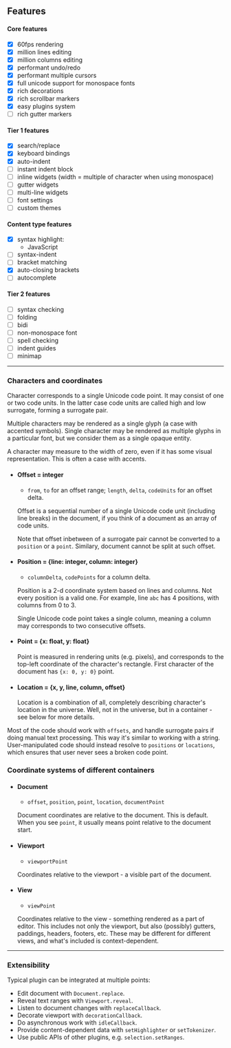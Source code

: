 ## Features

#### Core features
* [x] 60fps rendering
* [x] million lines editing
* [x] million columns editing
* [x] performant undo/redo
* [x] performant multiple cursors
* [x] full unicode support for monospace fonts
* [x] rich decorations
* [x] rich scrollbar markers
* [x] easy plugins system
* [ ] rich gutter markers

#### Tier 1 features
* [x] search/replace
* [x] keyboard bindings
* [x] auto-indent
* [ ] instant indent block
* [ ] inline widgets (width = multiple of character when using monospace)
* [ ] gutter widgets
* [ ] multi-line widgets
* [ ] font settings
* [ ] custom themes

#### Content type features
* [x] syntax highlight:
    - JavaScript
* [ ] syntax-indent
* [ ] bracket matching
* [x] auto-closing brackets
* [ ] autocomplete

#### Tier 2 features
* [ ] syntax checking
* [ ] folding
* [ ] bidi
* [ ] non-monospace font
* [ ] spell checking
* [ ] indent guides
* [ ] minimap

---

### Characters and coordinates

Character corresponds to a single Unicode code point. It may consist of one or two code units. In the latter case
code units are called high and low surrogate, forming a surrogate pair.

Multiple characters may be rendered as a single glyph (a case with accented symbols).
Single character may be rendered as multiple glyphs in a particular font, but we consider them
as a single opaque entity.

A character may measure to the width of zero, even if it has some visual representation.
This is often a case with accents.

* #### Offset = integer
  - `from`, `to` for an offset range; `length`, `delta`, `codeUnits` for an offset delta.

  Offset is a sequential number of a single Unicode code unit (including line breaks) in the document,
  if you think of a document as an array of code units.

  Note that offset inbetween of a surrogate pair cannot be converted to a `position` or a `point`. Similary,
  document cannot be split at such offset.

* #### Position = {line: integer, column: integer}
  - `columnDelta`, `codePoints` for a column delta.

  Position is a 2-d coordinate system based on lines and columns. Not every position is a valid one.
  For example, line `abc` has 4 positions, with columns from 0 to 3.

  Single Unicode code point takes a single column, meaning a column may corresponds to two consecutive offsets.

* #### Point = {x: float, y: float}
  Point is measured in rendering units (e.g. pixels), and corresponds to the top-left
  coordinate of the character's rectangle. First character of the document has `{x: 0, y: 0}` point.

* #### Location = {x, y, line, column, offset}
  Location is a combination of all, completely describing character's location in the universe.
  Well, not in the universe, but in a container - see below for more details.

Most of the code should work with `offsets`, and handle surrogate pairs if doing manual text processing. This way
it's similar to working with a string. User-manipulated code should instead resolve to `positions` or `locations`, which
ensures that user never sees a broken code point.

### Coordinate systems of different containers

* #### Document
  - `offset`, `position`, `point`, `location`, `documentPoint`

  Document coordinates are relative to the document. This is default. When you see `point`,
  it usually means point relative to the document start.

* #### Viewport
  - `viewportPoint`

  Coordinates relative to the viewport - a visible part of the document.

* #### View
  - `viewPoint`

  Coordinates relative to the view - something rendered as a part of editor.
  This includes not only the viewport, but also (possibly) gutters, paddings, headers, footers, etc.
  These may be different for different views, and what's included is context-dependent.

---

### Extensibility

Typical plugin can be integrated at multiple points:
* Edit document with `Document.replace`.
* Reveal text ranges with `Viewport.reveal`.
* Listen to document changes with `replaceCallback`.
* Decorate viewport with `decorationCallback`.
* Do asynchronous work with `idleCallback`.
* Provide content-dependent data with `setHighlighter` or `setTokenizer`.
* Use public APIs of other plugins, e.g. `selection.setRanges`.
